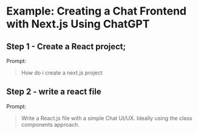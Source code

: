 # Example: Creating a Chat Frontend with Next.js Using ChatGPT

## Step 1 - Create a React project;

Prompt:
> How do i create a next.js project

## Step 2 - write a react file

Prompt:

> Write a React.js file with a simple Chat UI/UX. Ideally using the class components approach.
